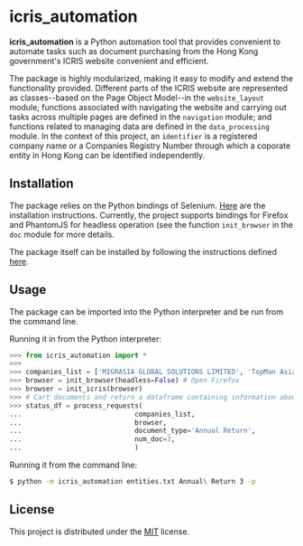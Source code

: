 # icris_automation

**icris_automation** is a Python automation tool that  provides convenient to automate tasks such as document purchasing from the Hong Kong government's ICRIS website convenient and efficient. 

The package is highly modularized, making it easy to modify and extend the functionality provided. Different parts of the ICRIS website are represented as classes--based on the Page Object Model--in the `website_layout` module; functions associated with navigating the website and carrying out tasks across multiple pages are defined in the `navigation` module; and functions related to managing data are defined in the `data_processing` module. In the context of this project, an `identifier` is a registered company name or a Companies Registry Number through which a coporate entity in Hong Kong can be identified independently.

## Installation

The package relies on the Python bindings of Selenium. [Here](https://selenium-python.readthedocs.io/installation.html) are the installation instructions. Currently, the project supports bindings for Firefox and PhantomJS for headless operation (see the function `init_browser` in the `doc` module for more details.

The package itself can be installed by following the instructions defined [here](https://cets.seas.upenn.edu/answers/install-python-module.html).

## Usage

The package can be imported into the Python interpreter and be run from the command line. 

Running it in from the Python interpreter:
```Python
>>> from icris_automation import *
>>> 
>>> companies_list = ['MIGRASIA GLOBAL SOLUTIONS LIMITED', 'TopMan Asia Limited']
>>> browser = init_browser(headless=False) # Open Firefox
>>> browser = init_icris(browser)
>>> # Cart documents and return a dataframe containing information about the process
>>> status_df = process_requests(
...                            companies_list,
...                            browser,
...                            document_type='Annual Return',
...                            num_doc=3,
...                            )
```

Running it from the command line:
```Bash
$ python -m icris_automation entities.txt Annual\ Return 3 -p
```

## License

This project is distributed under the [MIT](https://github.com/adityaverma415/icris_automation/blob/master/LICENSE) license. 
